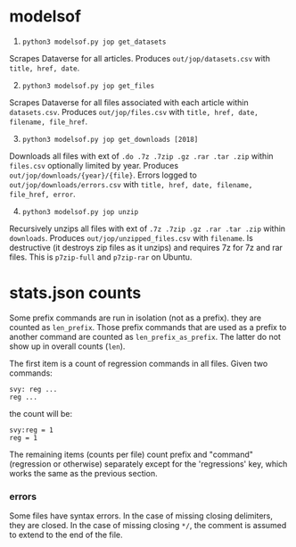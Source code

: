 # modelsof

1. `python3 modelsof.py jop get_datasets`

Scrapes Dataverse for all articles. Produces `out/jop/datasets.csv` with `title, href, date`.

2. `python3 modelsof.py jop get_files`

Scrapes Dataverse for all files associated with each article within `datasets.csv`. Produces `out/jop/files.csv` with `title, href, date, filename, file_href`.

3. `python3 modelsof.py jop get_downloads [2018]`

Downloads all files with ext of `.do .7z .7zip .gz .rar .tar .zip` within `files.csv` optionally limited by year. Produces `out/jop/downloads/{year}/{file}`. Errors logged to `out/jop/downloads/errors.csv` with `title, href, date, filename, file_href, error`.

4. `python3 modelsof.py jop unzip` 

Recursively unzips all files with ext of `.7z .7zip .gz .rar .tar .zip` within `downloads`. Produces `out/jop/unzipped_files.csv` with `filename`. Is destructive (it destroys zip files as it unzips) and requires 7z for 7z and rar files. This is `p7zip-full` and `p7zip-rar` on Ubuntu.

# stats.json counts

Some prefix commands are run in isolation (not as a prefix). they are counted as `len_prefix`. Those prefix commands that are used as a prefix to another command are counted as `len_prefix_as_prefix`. The latter do not show up in overall counts (`len`).

The first item is a count of regression commands in all files. Given two commands:

    svy: reg ...
    reg ...

the count will be:

    svy:reg = 1
    reg = 1

The remaining items (counts per file) count prefix and "command" (regression or otherwise) separately except for the 'regressions' key, which works the same as the previous section.

### errors

Some files have syntax errors. In the case of missing closing delimiters, they are closed. In the case of missing closing `*/`, the comment is assumed to extend  to the end of the file.
